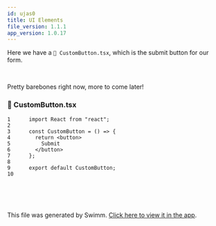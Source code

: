 ```yaml
---
id: ujas0
title: UI Elements
file_version: 1.1.1
app_version: 1.0.17
---
```


Here we have a `📄 CustomButton.tsx`, which is the submit button for our form.

<br/>

Pretty barebones right now, more to come later!
<!-- NOTE-swimm-snippet: the lines below link your snippet to Swimm -->
### 📄 CustomButton.tsx
```tsx
1      import React from "react";
2      
3      const CustomButton = () => {
4        return <button>
5          Submit
6        </button>
7      };
8      
9      export default CustomButton;
10     
```

<br/>

<br/>

<br/>

This file was generated by Swimm. [Click here to view it in the app](https://app.swimm.io/repos/Z2l0aHViJTNBJTNBc3dpbW0tdGVzdCUzQSUzQWZvdXJ0aGxlZ2FjeQ==/docs/ujas0).
